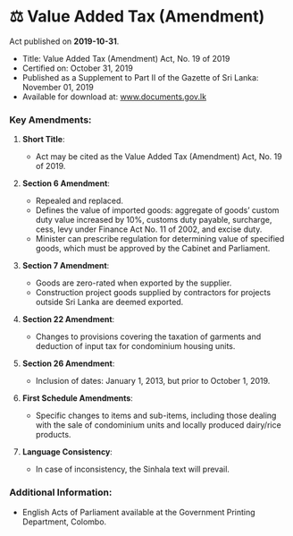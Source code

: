# ⚖️  Value Added Tax (Amendment) 

Act published on **2019-10-31**.

- Title: Value Added Tax (Amendment) Act, No. 19 of 2019
- Certified on: October 31, 2019
- Published as a Supplement to Part II of the Gazette of Sri Lanka: November 01, 2019
- Available for download at: www.documents.gov.lk

### Key Amendments:

1. **Short Title**:
   - Act may be cited as the Value Added Tax (Amendment) Act, No. 19 of 2019.

2. **Section 6 Amendment**: 
   - Repealed and replaced.
   - Defines the value of imported goods: aggregate of goods’ custom duty value increased by 10%, customs duty payable, surcharge, cess, levy under Finance Act No. 11 of 2002, and excise duty.
   - Minister can prescribe regulation for determining value of specified goods, which must be approved by the Cabinet and Parliament.

3. **Section 7 Amendment**:
   - Goods are zero-rated when exported by the supplier.
   - Construction project goods supplied by contractors for projects outside Sri Lanka are deemed exported.

4. **Section 22 Amendment**:
   - Changes to provisions covering the taxation of garments and deduction of input tax for condominium housing units.

5. **Section 26 Amendment**:
   - Inclusion of dates: January 1, 2013, but prior to October 1, 2019.
   
6. **First Schedule Amendments**:
   - Specific changes to items and sub-items, including those dealing with the sale of condominium units and locally produced dairy/rice products.

7. **Language Consistency**:
   - In case of inconsistency, the Sinhala text will prevail.

### Additional Information:
- English Acts of Parliament available at the Government Printing Department, Colombo.

